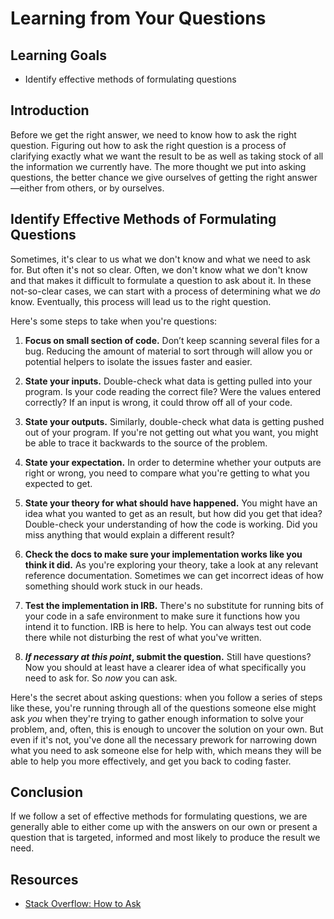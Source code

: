 # Learning from Your Questions

## Learning Goals

- Identify effective methods of formulating questions

## Introduction

Before we get the right answer, we need to know how to ask the right question.
Figuring out how to ask the right question is a process of clarifying exactly
what we want the result to be as well as taking stock of all the information we
currently have. The more thought we put into asking questions, the better chance
we give ourselves of getting the right answer—either from others, or by
ourselves.

## Identify Effective Methods of Formulating Questions

Sometimes, it's clear to us what we don't know and what we need to ask for. But
often it's not so clear. Often, we don't know what we don't know and that makes
it difficult to formulate a question to ask about it. In these not-so-clear
cases, we can start with a process of determining what we _do_ know. Eventually,
this process will lead us to the right question.

Here's some steps to take when you're questions:

1. __Focus on small section of code.__ Don’t keep scanning several files for a
bug. Reducing the amount of material to sort through will allow you or potential
helpers to isolate the issues faster and easier.

2. __State your inputs.__ Double-check what data is getting pulled into your
program. Is your code reading the correct file? Were the values entered
correctly? If an input is wrong, it could throw off all of your code.

3. __State your outputs.__ Similarly, double-check what data is getting pushed
out of your program. If you're not getting out what you want, you might be able
to trace it backwards to the source of the problem.

4. __State your expectation.__ In order to determine whether your outputs are
right or wrong, you need to compare what you're getting to what you expected to
get.

5. __State your theory for what should have happened.__ You might have an idea
what you wanted to get as an result, but how did you get that idea? Double-check
your understanding of how the code is working. Did you miss anything that would
explain a different result?

6. __Check the docs to make sure your implementation works like you think it
did.__ As you're exploring your theory, take a look at any relevant reference
documentation. Sometimes we can get incorrect ideas of how something should work
stuck in our heads.

7. __Test the implementation in IRB.__ There's no substitute for running bits of
your code in a safe environment to make sure it functions how you intend it to
function. IRB is here to help. You can always test out code there while not
disturbing the rest of what you've written.

8. ___If necessary at this point_, submit the question.__ Still have questions?
Now you should at least have a clearer idea of what specifically you need to ask
for. So _now_ you can ask.

Here's the secret about asking questions: when you follow a series of steps like
these, you're running through all of the questions someone else might ask _you_
when they're trying to gather enough information to solve your problem, and,
often, this is enough to uncover the solution on your own. But even if it's not,
you've done all the necessary prework for narrowing down what you need to ask
someone else for help with, which means they will be able to help you more
effectively, and get you back to coding faster.

## Conclusion

If we follow a set of effective methods for formulating questions, we are
generally able to either come up with the answers on our own or present a
question that is targeted, informed and most likely to produce the result we
need.

## Resources

- [Stack Overflow: How to Ask](https://stackoverflow.com/help/how-to-ask)
